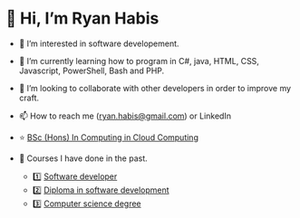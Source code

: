# 👋 Hi, I’m Ryan Habis
- 👀 I’m interested in software developement.
- 🌱 I’m currently learning how to program in C#, java, HTML, CSS, Javascript, PowerShell, Bash and PHP.
- 💞️ I’m looking to collaborate with other developers in order to improve my craft.
- 📫 How to reach me (ryan.habis@gmail.com) or LinkedIn

- ⭐ [BSc (Hons) In Computing in Cloud Computing](https://www.dkit.ie/courses/school-of-informatics-and-creative-arts/computing-science-and-mathematics/bsc-(hons)-in-computing-in-cloud-computing-(add-on).html)

- 🎇  Courses I have done in the past.
  - 1️⃣ [Software developer](https://qsearch.qqi.ie/WebPart/AwardDetails?awardCode=6M0691)
  - 2️⃣ [Diploma in software development](https://qsearch.qqi.ie/WebPart/AwardDetails?awardCode=5M0529)
  - 3️⃣ [Computer science degree](https://www.dkit.ie/courses/school-of-informatics-and-creative-arts/computing-science-and-mathematics/bsc-in-computing.html)
  
